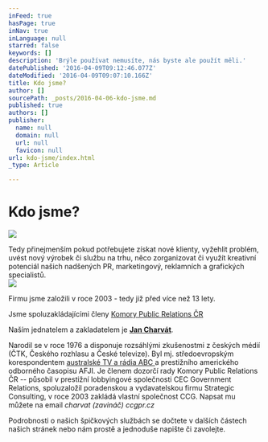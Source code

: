```yaml
---
inFeed: true
hasPage: true
inNav: true
inLanguage: null
starred: false
keywords: []
description: 'Brýle používat nemusíte, nás byste ale použít měli.'
datePublished: '2016-04-09T09:12:46.077Z'
dateModified: '2016-04-09T09:07:10.166Z'
title: Kdo jsme?
author: []
sourcePath: _posts/2016-04-06-kdo-jsme.md
published: true
authors: []
publisher:
  name: null
  domain: null
  url: null
  favicon: null
url: kdo-jsme/index.html
_type: Article

---
```

# Kdo jsme?
![](https://s3-us-west-2.amazonaws.com/the-grid-img/p/261438afc0b214a465aeee41b6b4488c4a5ee5a1.jpg)

Tedy přinejmenším pokud potřebujete získat nové klienty, vyžehlit problém, uvést nový výrobek či službu na trhu, něco zorganizovat či využít kreativní potenciál našich nadšených PR, marketingový, reklamních a grafických specialistů.  
![](https://the-grid-user-content.s3-us-west-2.amazonaws.com/2f989f49-bf6a-4569-9a2b-c24f3d4412ae.jpg)

Firmu jsme založili v roce 2003 - tedy již před více než 13 lety. 

Jsme spoluzakládajícími členy [Komory Public Relations ČR][0]

Naším jednatelem a zakladatelem je **[Jan Charvát][1]**.

Narodil se v roce 1976 a disponuje rozsáhlými zkušenostmi z českých médií (ČTK, Českého rozhlasu a České televize). Byl mj. středoevropským korespondentem [australské TV a rádia ABC ][2]a prestižního amerického odborného časopisu AFJI. Je členem dozorčí rady Komory Public Relations ČR -- působil v prestižní lobbyingové společnosti CEC Government Relations, spoluzaložil poradenskou a vydavatelskou firmu Strategic Consulting, v roce 2003 zakládá vlastní společnost CCG. Napsat mu můžete na email   _charvat (zavináč) ccgpr.cz_

Podrobnosti o našich špičkových službách se dočtete v dalších částech našich stránek nebo nám prostě a jednoduše napište či zavolejte.  

[0]: http://www.komorapr.cz/
[1]: http://www.facebook.com/jan.charvat
[2]: http://www.abc.net.au/